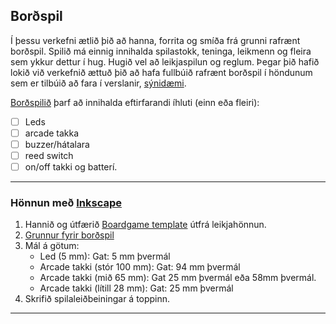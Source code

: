 ## Borðspil 
Í þessu verkefni ætlið þið að hanna, forrita og smíða frá grunni rafrænt borðspil. Spilið má einnig innihalda spilastokk, teninga, leikmenn og fleira sem ykkur dettur í hug. Hugið vel að leikjaspilun og reglum. Þegar þið hafið lokið við verkefnið ættuð þið að hafa fullbúið rafrænt borðspil í höndunum sem er tilbúið að fara í verslanir, [sýnidæmi](https://github.com/Chicken405/Skyrsla?tab=readme-ov-file).

[Borðspilið](https://boardgamegeek.com/boardgamecategory/1072/electronic) þarf að innihalda eftirfarandi íhluti (einn eða fleiri):

- [ ] Leds
- [ ] arcade takka
- [ ] buzzer/hátalara 
- [ ] reed switch
- [ ] on/off takki og batterí.
      
<!--
- [Pyramids secret](https://projecthub.arduino.cc/marcelomaximiano/fac9edcd-e76f-40c8-a4a4-c867072599c4)
- [Would you rather](https://www.instructables.com/How-To-Make-A-Board-Game-Using-Arduino/)
-->

---

### Hönnun með [Inkscape](https://github.com/VESM1VS/AFANGI/wiki/2D-h%C3%B6nnun)
1. Hannið og útfærið [Boardgame template](https://www.pinterest.com.mx/pin/595741856946792806/) útfrá leikjahönnun.
1. [Grunnur fyrir borðspil](https://github.com/VESM1VS/AFANGI/blob/main/Myndir/bordspil_lok_V24.svg)
1. Mál á götum:
   * Led (5 mm): Gat: 5 mm þvermál
   * Arcade takki (stór 100 mm): Gat: 94 mm þvermál   
   * Arcade takki (mið 65 mm): Gat 25 mm þvermál eða 58mm þvermál.
   * Arcade takki (lítill 28 mm): Gat: 25 mm þvermál
1. Skrifið spilaleiðbeiningar á toppinn.

---
<!--
[Arduino nano](https://www.studiopieters.nl/arduino-nano-pinout/)

### Kóðadæmi:
1. [Blink](https://learn.adafruit.com/adafruit-arduino-lesson-2-leds/blinking-the-led)
1. [Takki](https://docs.arduino.cc/tutorials/generic/digital-input-pullup)
1. [Buzzer](https://www.circuitbasics.com/how-to-use-active-and-passive-buzzers-on-the-arduino/#:~:text=Passive%20buzzers%20need%20a%20square,(pin%2C%20frequency%2C%20duration)%3B) og velja [lög](https://projecthub.arduino.cc/tmekinyan/playing-popular-songs-with-arduino-and-a-buzzer-546f4a)
1. [reed switch](https://lastminuteengineers.com/reed-switch-arduino-tutorial/?utm_content=cmp-true)
1. [Random](https://reference.arduino.cc/reference/en/language/functions/random-numbers/random/)


#### Málfræði 
- breytur, HIGH/LOW, OUTPUT/INPUT, int/long, if/else og == 
- setup(), loop(), pinMode(), digitalWrite(), digitalRead(), analogRead(), delay(), Serial.begin(), Serial.println(), tone(), noTone, random(), randomSeed()


> driver CH340 rekilinn https://sparks.gogo.co.nz/ch340.html
-->

<!--
Gamalt
- [touchpad úr álpappír](https://medium.com/@paramaggarwal/a-touchpad-using-plastic-and-aluminum-foil-88042f2346)
- How to Make a Board Game Circuit Tile! https://www.youtube.com/watch?v=HM61WVwi6Mg
- https://www.youtube.com/watch?v=5_JgvaB3esg&ab_channel=QVisible
- [Þrýstiplata úr álpappír](https://www.instructables.com/Use-a-DIY-Pressure-Plate-Switch-to-Automate-Your-H/)
- [Boardgame geek](https://boardgamegeek.com/boardgamecategory/1072/electronic)
- [retro electronic board games](https://www.oobject.com/category/retro-electronic-board-games/)
- [Hackster boardgames](https://www.hackster.io/search?q=board%20games&i=projects)
- [DIY board games to handheld video game consoles](https://www.hackster.io/news/take-a-look-at-some-of-the-best-diy-gaming-projects-from-around-the-community-4596332d1c72)
- [Pyramids secret](https://projecthub.arduino.cc/marcelomaximiano/fac9edcd-e76f-40c8-a4a4-c867072599c4)
- [Would you rather](https://www.instructables.com/How-To-Make-A-Board-Game-Using-Arduino/)
- Match;  [1](https://www.youtube.com/watch?v=z8wadyaIsy0), [2](https://www.youtube.com/watch?v=OwhoSbvQ1yc&ab_channel=Kutuhal-SundayScienceSchool)
- [Operation](https://youtu.be/4RF9nLUDt0Q?t=41)
- [Probability pathways](https://makecode.adafruit.com/courses/maker/projects/board-games)
-->

<!--
Linkar
- random.py  nota random fyrir tengi https://github.com/VESM1VS/AFANGI/blob/main/python/Random.py
- passive buzzer lög https://github.com/VESM1VS/Kennarasvaedi/blob/master/Boardgame/PassiveBuzzerMario.py
- passive buzzer tónar https://github.com/VESM1VS/Kennarasvaedi/blob/master/Boardgame/PassiveBuzzer.py
-->
